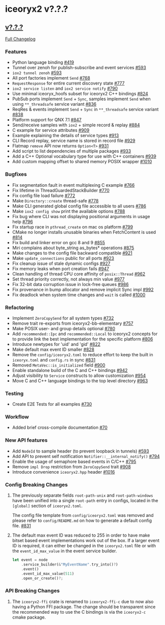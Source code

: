 # iceoryx2 v?.?.?

## [v?.?.?](https://github.com/eclipse-iceoryx/iceoryx2/tree/v?.?.?)

[Full Changelog](https://github.com/eclipse-iceoryx/iceoryx2/compare/v?.?.?...v?.?.?)

### Features

<!--
    NOTE: Add new entries sorted by issue number to minimize the possibility of
    conflicts when merging.
-->

* Python language binding
  [#419](https://github.com/eclipse-iceoryx/iceoryx2/issues/419)
* Tunnel over zenoh for publish-subscribe and event services
  [#593](https://github.com/eclipse-iceoryx/iceoryx2/issues/593)
* `iox2 tunnel zenoh`
  [#593](https://github.com/eclipse-iceoryx/iceoryx2/issues/593)
* All port factories implement `Send`
  [#768](https://github.com/eclipse-iceoryx/iceoryx2/issues/768)
* `RequestResponse` for entire current discovery state
  [#777](https://github.com/eclipse-iceoryx/iceoryx2/issues/777)
* `iox2 service listen` and `iox2 service notify`
  [#790](https://github.com/eclipse-iceoryx/iceoryx2/issues/790)
* Use minimal iceoryx_hoofs subset for iceoryx2 C++ bindings
  [#824](https://github.com/eclipse-iceoryx/iceoryx2/issues/824)
* PubSub ports implement `Send` + `Sync`, samples implement `Send` when using
  `**_threadsafe` service variant
  [#836](https://github.com/eclipse-iceoryx/iceoryx2/issues/836)
* ReqRes & events implement `Send` + `Sync` in
  `**_threadsafe` service variant
  [#838](https://github.com/eclipse-iceoryx/iceoryx2/issues/838)
* Platform support for QNX 7.1
  [#847](https://github.com/eclipse-iceoryx/iceoryx2/issues/847)
* Send/receive samples with `iox2` + simple record & replay
  [#884](https://github.com/eclipse-iceoryx/iceoryx2/issues/884)
* C example for service attributes
  [#909](https://github.com/eclipse-iceoryx/iceoryx2/issues/909)
* Example explaining the details of service types
  [#913](https://github.com/eclipse-iceoryx/iceoryx2/issues/913)
* CLI Record replay, service name is stored in record file
  [#929](https://github.com/eclipse-iceoryx/iceoryx2/issues/929)
* Flatmap `remove` API now returns `Option<T>`
  [#931](https://github.com/eclipse-iceoryx/iceoryx2/issues/931)
* Add script to list dependencies of multiple packages
  [#933](https://github.com/eclipse-iceoryx/iceoryx2/issues/933)
* Add a C++ Optional vocabulary type for use with C++ containers
  [#939](https://github.com/eclipse-iceoryx/iceoryx2/issues/939)
* Add custom mapping offset to shared memory POSIX wrapper
  [#1010](https://github.com/eclipse-iceoryx/iceoryx2/issues/1010)

### Bugfixes

<!--
    NOTE: Add new entries sorted by issue number to minimize the possibility of
    conflicts when merging.
-->

* Fix segmentation fault in event multiplexing C example
    [#766](https://github.com/eclipse-iceoryx/iceoryx2/issues/766)
* Fix lifetime in ThreadGuardedStackBuilder
    [#770](https://github.com/eclipse-iceoryx/iceoryx2/issues/770)
* Fix config file load failure
    [#772](https://github.com/eclipse-iceoryx/iceoryx2/issues/772)
* Make `Directory::create` thread-safe
    [#778](https://github.com/eclipse-iceoryx/iceoryx2/issues/778)
* Make CLI generated global config file accessible to all users
    [#786](https://github.com/eclipse-iceoryx/iceoryx2/issues/786)
* Make `iox2 config show` print the available options
    [#788](https://github.com/eclipse-iceoryx/iceoryx2/issues/788)
* Fix bug where CLI was not displaying positional arguments in usage help
    [#796](https://github.com/eclipse-iceoryx/iceoryx2/issues/796)
* Fix startup race in `pthread_create` on mac os platform
    [#799](https://github.com/eclipse-iceoryx/iceoryx2/issues/799)
* CMake no longer installs unusable binaries when FetchContent is used
    [#814](https://github.com/eclipse-iceoryx/iceoryx2/issues/814)
* Fix build and linker error on gcc 8 and 9
    [#855](https://github.com/eclipse-iceoryx/iceoryx2/issues/855)
* Miri complains about byte_string as_bytes* operations
    [#875](https://github.com/eclipse-iceoryx/iceoryx2/issues/875)
* Make changes to the config file backward compatible
    [#921](https://github.com/eclipse-iceoryx/iceoryx2/issues/921)
* Make `update_connections` public for all ports
    [#923](https://github.com/eclipse-iceoryx/iceoryx2/issues/923)
* Fix cleanup issue of stale dynamic configs
    [#927](https://github.com/eclipse-iceoryx/iceoryx2/issues/927)
* Fix memory leaks when port creation fails
    [#947](https://github.com/eclipse-iceoryx/iceoryx2/issues/947)
* Clean handling of thread CPU core affinity of `posix::Thread`
    [#962](https://github.com/eclipse-iceoryx/iceoryx2/issues/962)
* Set thread priority correctly, not always min value
    [#977](https://github.com/eclipse-iceoryx/iceoryx2/issues/977)
* Fix 32-bit data corruption issue in lock-free queues
    [#986](https://github.com/eclipse-iceoryx/iceoryx2/issues/986)
* Fix provenance in bump allocator and remove implicit Sync impl
    [#992](https://github.com/eclipse-iceoryx/iceoryx2/issues/992)
* Fix deadlock when system time changes and `wait` is called
    [#1000](https://github.com/eclipse-iceoryx/iceoryx2/issues/1000)

### Refactoring

<!--
    NOTE: Add new entries sorted by issue number to minimize the possibility of
    conflicts when merging.
-->

* Implement `ZeroCopySend` for all system types
  [#732](https://github.com/eclipse-iceoryx/iceoryx2/issues/732)
* Remove trait re-exports from iceoryx2-bb-elementary
  [#757](https://github.com/eclipse-iceoryx/iceoryx2/issues/757)
* Make POSIX user- and group details optional
  [#780](https://github.com/eclipse-iceoryx/iceoryx2/issues/780)
* Add `recommended::Ipc` and `recommended::Local` to iceoryx2 concepts for
  to provide link the best implementation for the specific platform
  [#806](https://github.com/eclipse-iceoryx/iceoryx2/issues/806)
* Introduce newtypes for 'uid' and 'gid'
  [#822](https://github.com/eclipse-iceoryx/iceoryx2/issues/822)
* Make default max event ID smaller
  [#828](https://github.com/eclipse-iceoryx/iceoryx2/issues/828)
* Remove the `config/iceoryx2.toml` to reduce effort to keep the
  built in `iceoryx.toml` and `config.rs` in sync
  [#831](https://github.com/eclipse-iceoryx/iceoryx2/issues/831)
* Removed `MetaVec::is_initialized` field
  [#900](https://github.com/eclipse-iceoryx/iceoryx2/issues/900)
* Enable standalone build of the C and C++ bindings
  [#942](https://github.com/eclipse-iceoryx/iceoryx2/issues/942)
* Adjust visibility to `Service` constructs to allow customization
  [#954](https://github.com/eclipse-iceoryx/iceoryx2/issues/954)
* Move C and C++ language bindings to the top level directory
  [#963](https://github.com/eclipse-iceoryx/iceoryx2/issues/963)

### Testing

* Create E2E Tests for all examples
  [#730](https://github.com/eclipse-iceoryx/iceoryx2/issues/730)

### Workflow

<!--
    NOTE: Add new entries sorted by issue number to minimize the possibility of
    conflicts when merging.
-->

* Added brief cross-compile documentation
  [#70](https://github.com/eclipse-iceoryx/iceoryx2/issues/70)

### New API features

<!--
    NOTE: Add new entries sorted by issue number to minimize the possibility of
    conflicts when merging.
-->

* Add `NodeId` to sample header (to prevent loopback in tunnels)
  [#593](https://github.com/eclipse-iceoryx/iceoryx2/issues/593)
* Add API to prevent self notification `Notifier::__internal_notify()`
  [#794](https://github.com/eclipse-iceoryx/iceoryx2/issues/794)
* Enable the usage of semaphore based events in C/C++
  [#795](https://github.com/eclipse-iceoryx/iceoryx2/issues/795)
* Remove `impl Drop` restriction from `ZeroCopySend` trait
  [#908](https://github.com/eclipse-iceoryx/iceoryx2/issues/908)
* Introduce convenience `iceoryx2.hpp` header
  [#1016](https://github.com/eclipse-iceoryx/iceoryx2/issues/1016)

### Config Breaking Changes

1. The previously separate fields `root-path-unix` and `root-path-windows` have
  been unified into a single `root-path` entry in configs, located in
  the `[global]` section of `iceoryx2.toml`.

    The config file template from `config/iceoryx2.toml` was removed and
    please refer to `config/README.md` on how to generate a default config file.
  [#831](https://github.com/eclipse-iceoryx/iceoryx2/issues/831)

2. The default max event ID was reduced to 255 in order to have make bitset
   based event implementations work out of the box. If a larger event ID is
   required, it can either be changed in the `iceoryx2.toml` file or with the
   `event_id_max_value` in the event service builder.

    ```rust
    let event = node
        .service_builder(&"MyEventName".try_into()?)
        .event()
        .event_id_max_value(511)
        .open_or_create()?;
    ```

### API Breaking Changes

1. The `iceoryx2-ffi` crate is renamed to `iceoryx2-ffi-c` due to now also
   having a Python FFI package. The change should be transparent since the
   recommended way to use the C bindings is via the `iceoryx2-c` cmake package.
